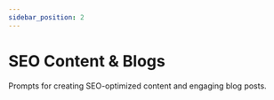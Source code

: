 ```yaml
---
sidebar_position: 2
---
```


# SEO Content & Blogs

Prompts for creating SEO-optimized content and engaging blog posts.
